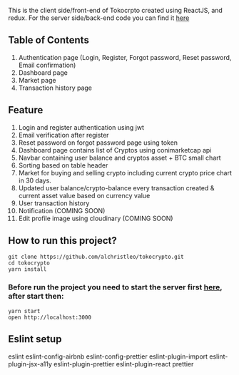 This is the client side/front-end of Tokocrpto created using ReactJS, and redux. For the server side/back-end code you can find it [here](https://github.com/alchristleo/tc-api)

## Table of Contents
1. Authentication page (Login, Register, Forgot password, Reset password, Email confirmation)
2. Dashboard page
3. Market page
4. Transaction history page

## Feature
1. Login and register authentication using jwt
2. Email verification after register
3. Reset password on forgot password page using token
4. Dashboard page contains list of Cryptos using conimarketcap api 
5. Navbar containing user balance and cryptos asset + BTC small chart
6. Sorting based on table header
7. Market for buying and selling crypto including current crypto price chart in 30 days.
8. Updated user balance/crypto-balance every transaction created & current asset value based on currency value
9. User transaction history
10. Notification (COMING SOON)
11. Edit profile image using cloudinary (COMING SOON)

## How to run this project?
```
git clone https://github.com/alchristleo/tokocrypto.git
cd tokocrypto
yarn install
```
### Before run the project you need to start the server first [here](https://github.com/alchristleo/tc-api), after start then: 
```
yarn start
open http://localhost:3000
```

## Eslint setup
eslint
eslint-config-airbnb
eslint-config-prettier
eslint-plugin-import
eslint-plugin-jsx-a11y
eslint-plugin-prettier
eslint-plugin-react
prettier

